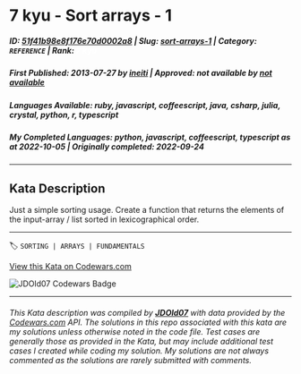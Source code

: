 # 7 kyu - Sort arrays - 1

##### **ID**: [51f41b98e8f176e70d0002a8](https://www.codewars.com/kata/51f41b98e8f176e70d0002a8) | **Slug**: [sort-arrays-1](https://www.codewars.com/kata/51f41b98e8f176e70d0002a8) | **Category**: `REFERENCE` | **Rank**: <span style="color:white">7 kyu</span>

##### **First Published**: 2013-07-27 ***by*** [ineiti](https://www.codewars.com/users/ineiti) | **Approved**: *not available* ***by*** [*not available*](*https://www.codewars.com*)

##### **Languages Available**: ruby, javascript, coffeescript, java, csharp, julia, crystal, python, r, typescript

##### **My Completed Languages**: python, javascript, coffeescript, typescript ***as at*** 2022-10-05 | **Originally completed**: 2022-09-24

---

## Kata Description


Just a simple sorting usage. Create a function that returns the elements of the input-array / list sorted in lexicographical order.

---


🏷 `SORTING | ARRAYS | FUNDAMENTALS`


[View this Kata on Codewars.com](https://www.codewars.com/kata/51f41b98e8f176e70d0002a8)

![](https://www.codewars.com/users/jdold07/badges/large "JDOld07 Codewars Badge")

---

###### *This Kata description was compiled by [**JDOld07**](https://tpstech.dev) with data provided by the [Codewars.com](https://www.codewars.com) API.  The solutions in this repo associated with this kata are my solutions unless otherwise noted in the code file.  Test cases are generally those as provided in the Kata, but may include additional test cases I created while coding my solution.  My solutions are not always commented as the solutions are rarely submitted with comments.*

